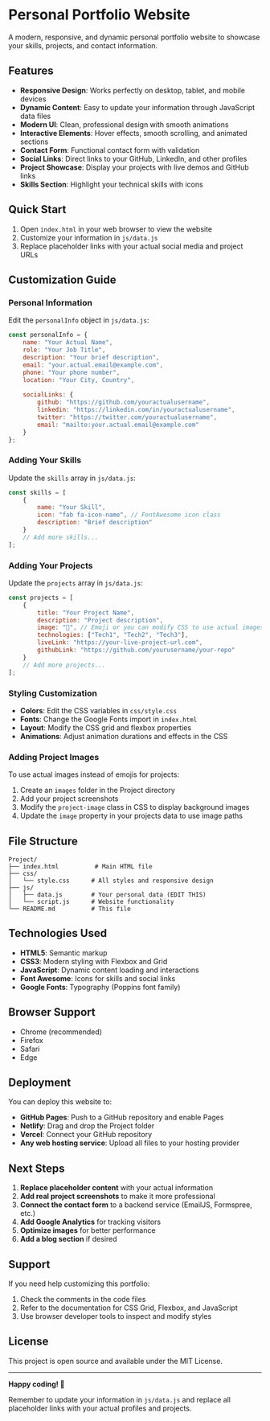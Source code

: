# Personal Portfolio Website

A modern, responsive, and dynamic personal portfolio website to showcase your skills, projects, and contact information.

## Features

- **Responsive Design**: Works perfectly on desktop, tablet, and mobile devices
- **Dynamic Content**: Easy to update your information through JavaScript data files
- **Modern UI**: Clean, professional design with smooth animations
- **Interactive Elements**: Hover effects, smooth scrolling, and animated sections
- **Contact Form**: Functional contact form with validation
- **Social Links**: Direct links to your GitHub, LinkedIn, and other profiles
- **Project Showcase**: Display your projects with live demos and GitHub links
- **Skills Section**: Highlight your technical skills with icons

## Quick Start

1. Open `index.html` in your web browser to view the website
2. Customize your information in `js/data.js`
3. Replace placeholder links with your actual social media and project URLs

## Customization Guide

### Personal Information

Edit the `personalInfo` object in `js/data.js`:

```javascript
const personalInfo = {
    name: "Your Actual Name",
    role: "Your Job Title",
    description: "Your brief description",
    email: "your.actual.email@example.com",
    phone: "Your phone number",
    location: "Your City, Country",
    
    socialLinks: {
        github: "https://github.com/youractualusername",
        linkedin: "https://linkedin.com/in/youractualusername",
        twitter: "https://twitter.com/youractualusername",
        email: "mailto:your.actual.email@example.com"
    }
};
```

### Adding Your Skills

Update the `skills` array in `js/data.js`:

```javascript
const skills = [
    {
        name: "Your Skill",
        icon: "fab fa-icon-name", // FontAwesome icon class
        description: "Brief description"
    }
    // Add more skills...
];
```

### Adding Your Projects

Update the `projects` array in `js/data.js`:

```javascript
const projects = [
    {
        title: "Your Project Name",
        description: "Project description",
        image: "🚀", // Emoji or you can modify CSS to use actual images
        technologies: ["Tech1", "Tech2", "Tech3"],
        liveLink: "https://your-live-project-url.com",
        githubLink: "https://github.com/yourusername/your-repo"
    }
    // Add more projects...
];
```

### Styling Customization

- **Colors**: Edit the CSS variables in `css/style.css`
- **Fonts**: Change the Google Fonts import in `index.html`
- **Layout**: Modify the CSS grid and flexbox properties
- **Animations**: Adjust animation durations and effects in the CSS

### Adding Project Images

To use actual images instead of emojis for projects:

1. Create an `images` folder in the Project directory
2. Add your project screenshots
3. Modify the `project-image` class in CSS to display background images
4. Update the `image` property in your projects data to use image paths

## File Structure

```
Project/
├── index.html          # Main HTML file
├── css/
│   └── style.css      # All styles and responsive design
├── js/
│   ├── data.js        # Your personal data (EDIT THIS)
│   └── script.js      # Website functionality
└── README.md          # This file
```

## Technologies Used

- **HTML5**: Semantic markup
- **CSS3**: Modern styling with Flexbox and Grid
- **JavaScript**: Dynamic content loading and interactions
- **Font Awesome**: Icons for skills and social links
- **Google Fonts**: Typography (Poppins font family)

## Browser Support

- Chrome (recommended)
- Firefox
- Safari
- Edge

## Deployment

You can deploy this website to:

- **GitHub Pages**: Push to a GitHub repository and enable Pages
- **Netlify**: Drag and drop the Project folder
- **Vercel**: Connect your GitHub repository
- **Any web hosting service**: Upload all files to your hosting provider

## Next Steps

1. **Replace placeholder content** with your actual information
2. **Add real project screenshots** to make it more professional
3. **Connect the contact form** to a backend service (EmailJS, Formspree, etc.)
4. **Add Google Analytics** for tracking visitors
5. **Optimize images** for better performance
6. **Add a blog section** if desired

## Support

If you need help customizing this portfolio:

1. Check the comments in the code files
2. Refer to the documentation for CSS Grid, Flexbox, and JavaScript
3. Use browser developer tools to inspect and modify styles

## License

This project is open source and available under the MIT License.

---

**Happy coding! 🚀**

Remember to update your information in `js/data.js` and replace all placeholder links with your actual profiles and projects.